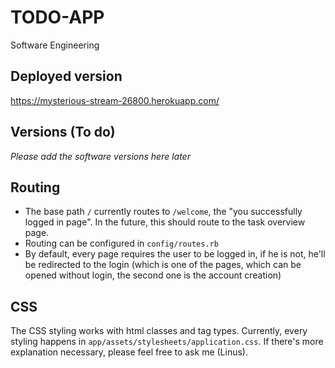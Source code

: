 
# TODO-APP
Software Engineering

## Deployed version

https://mysterious-stream-26800.herokuapp.com/

## Versions (To do)
_Please add the software versions here later_

## Routing
* The base path `/` currently routes to `/welcome`, the "you successfully logged in page". In the future, this should route to the task overview page.
* Routing can be configured in `config/routes.rb`
* By default, every page requires the user to be logged in, if he is not, he'll be redirected to the login (which is one of the pages, which can be opened without login, the second one is the account creation)

## CSS
The CSS styling works with html classes and tag types. Currently, every styling happens in `app/assets/stylesheets/application.css`. If there's more explanation necessary, please feel free to ask me (Linus).
